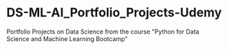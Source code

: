 # DS-ML-AI_Portfolio_Projects-Udemy
Portfolio Projects on Data Science from the course "Python for Data Science and Machine Learning Bootcamp"
